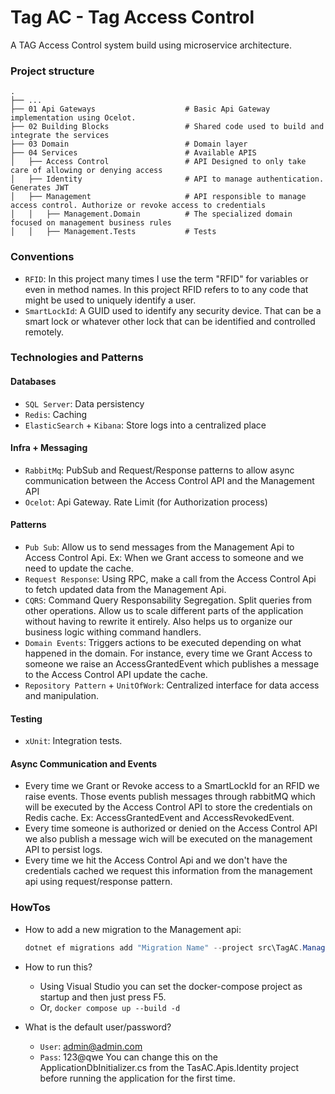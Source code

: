 ﻿# Tag AC - Tag Access Control
A TAG Access Control system build using microservice architecture. 

### Project structure

    .
    ├── ...
    ├── 01 Api Gateways                    # Basic Api Gateway implementation using Ocelot.
    ├── 02 Building Blocks                 # Shared code used to build and integrate the services
    ├── 03 Domain                          # Domain layer
    ├── 04 Services                        # Available APIS
    │   ├── Access Control                 # API Designed to only take care of allowing or denying access
    │   ├── Identity                       # API to manage authentication. Generates JWT 
    │   ├── Management                     # API responsible to manage access control. Authorize or revoke access to credentials
    │   │   ├── Management.Domain          # The specialized domain focused on management business rules
    │   │   ├── Management.Tests           # Tests

### Conventions

* `RFID`:  In this project many times I use the term "RFID" for variables or even in method names. In this project RFID refers to to any code that might be used to uniquely identify a user. 
* `SmartLockId`: A GUID used to identify any security device. That can be a smart lock or whatever other lock that can be identified and controlled remotely.

### Technologies and Patterns

#### Databases
  * `SQL Server`: Data persistency
  * `Redis`: Caching
  * `ElasticSearch` + `Kibana`: Store logs into a centralized place

#### Infra + Messaging
  * `RabbitMq`: PubSub and Request/Response patterns to allow async communication between the Access Control API and the Management API
  * `Ocelot`: Api Gateway. Rate Limit (for Authorization process)

#### Patterns
  * `Pub Sub`: Allow us to send messages from the Management Api to Access Control Api. Ex: When we Grant access to someone and we need to update the cache.
  * `Request Response`: Using RPC, make a call from the Access Control Api to fetch updated data from the Management Api.
  * `CQRS`: Command Query Responsability Segregation. Split queries from other operations. Allow us to scale different parts of the application without having to rewrite it entirely. Also helps us to organize our business logic withing command handlers.
  * `Domain Events`: Triggers actions to be executed depending on what happened in the domain. For instance, every time we Grant Access to someone we raise an AccessGrantedEvent which publishes a message to the Access Control API update the cache.
  * `Repository Pattern` + `UnitOfWork`: Centralized interface for data access and manipulation.

#### Testing
  * `xUnit`: Integration tests.

#### Async Communication and Events
  * Every time we Grant or Revoke access to a SmartLockId for an RFID we raise events. Those events publish messages through rabbitMQ which will be executed by the Access Control API to store the credentials on Redis cache. Ex:  AccessGrantedEvent and AccessRevokedEvent.
  * Every time someone is authorized or denied on the Access Control API we also publish a message wich will be executed on the management API to persist logs.
  * Every time we hit the Access Control Api and we don't have the credentials cached we request this information from the management api using request/response pattern.

### HowTos

* How to add a new migration to the Management api:
  ```c#
  dotnet ef migrations add "Migration Name" --project src\TagAC.Management.Data.EFCore --startup-project src\TagAC.Apis.Management --output-dir Migrations 
  ```
 * How to run this?
   - Using Visual Studio you can set the docker-compose project as startup and then just press F5.
   - Or, `docker compose up --build -d`

  * What is the default user/password? 
    - `User`: admin@admin.com
    - `Pass`: 123@qwe
  You can change this on the ApplicationDbInitializer.cs from the TasAC.Apis.Identity project before running the application for the first time.


